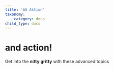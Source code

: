 ```yaml
---
title: 'AG Aktion'
taxonomy:
    category: docs
child_type: docs
---
```


# and action!

Get into the **nitty gritty** with these advanced topics
